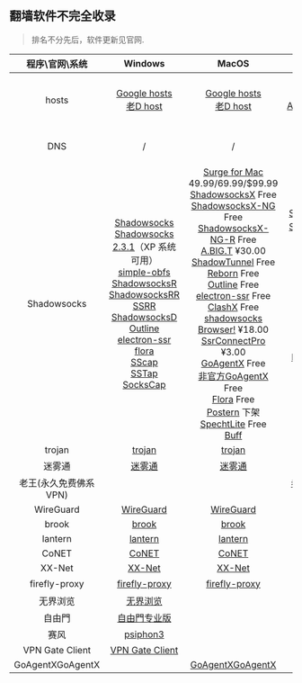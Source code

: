 ##  翻墙软件不完全收录
> 排名不分先后，软件更新见官网.



|    程序\官网\系统     |                           Windows                            |                            MacOS                             |                           Android                            |                             IOS                              |                             教程                             |
| :-------------------: | :----------------------------------------------------------: | :----------------------------------------------------------: | :----------------------------------------------------------: | :----------------------------------------------------------: | :----------------------------------------------------------: |
|         hosts         | [Google hosts](https://github.com/googlehosts/hosts) <br>  [老D host](https://laod.cn/hosts/) | [Google hosts](https://github.com/googlehosts/hosts)  <br>  [老D host](https://laod.cn/hosts/) | [Google hosts](https://github.com/googlehosts/hosts) <br>   [一键 Go Hosts](https://play.google.com/store/apps/details?id=com.lerist.ghosts)  <br>  [AndroidGoogleHost](https://github.com/HostsTools/Android) <br>  [老D host](https://laod.cn/hosts/) | [Google hosts](https://github.com/googlehosts/hosts)  <br>  [老D host](https://laod.cn/hosts/) | [各平台 hosts 文件位置](https://github.com/googlehosts/hosts/wiki/%E5%90%84%E5%B9%B3%E5%8F%B0-hosts-%E6%96%87%E4%BB%B6%E4%BD%8D%E7%BD%AE) <br> [wiki](https://zh.wikipedia.org/zh-cn/Hosts%E6%96%87%E4%BB%B6) |
|          DNS          |                              /                               |                              /                               |                              /                               |                              /                               | [dnsmasq](https://github.com/infinet/dnsmasq) <br> [dnsmasq-china-list](https://github.com/felixonmars/dnsmasq-china-list) |
|      Shadowsocks      | [Shadowsocks](https://github.com/shadowsocks/shadowsocks-windows/releases)<br> [Shadowsocks 2.3.1](https://github.com/shadowsocks/shadowsocks-windows/releases/tag/2.3.1)（XP 系统可用）<br> [simple-obfs](https://github.com/shadowsocks/simple-obfs/releases)<br> [ShadowsocksR](https://github.com/shadowsocksr-backup/shadowsocksr-csharp/releases)<br> [ShadowsocksRR](https://github.com/shadowsocksrr/shadowsocksr-csharp/releases)<br> [SSRR](https://github.com/SoDa-GitHub/SSRR-Windows/releases)<br> [ShadowsocksD](https://github.com/SoDa-GitHub/SSD-Windows/releases)<br> [Outline](https://raw.githubusercontent.com/Jigsaw-Code/outline-releases/master/manager/Outline-Manager.exe)<br> [electron-ssr](https://github.com/erguotou520/electron-ssr)<br> [flora](https://github.com/huacnlee/flora-kit)<br>[SScap](https://sourceforge.net/projects/sscap/)<br> [SSTap](https://www.sockscap64.com/sstap)<br> [SocksCap](https://www.sockscap64.com/sockscap-64-free-download/)<br> | [Surge for Mac](http://nssurge.com/) $49.99/$69.99/$99.99<br> [ShadowsocksX](https://github.com/shadowsocks/shadowsocks-iOS/releases) Free <br>[ShadowsocksX-NG](https://github.com/shadowsocks/ShadowsocksX-NG/releases/) Free <br>[ShadowsocksX-NG-R](https://github.com/qinyuhang/ShadowsocksX-NG-R/releases) Free <br>[A.BIG.T](https://itunes.apple.com/cn/app/a-big-t/id1114040100) ¥30.00<br> [ShadowTunnel](https://itunes.apple.com/cn/app/shadowtunnel-shadowsocks-shadowsocksr-client/id1187938179) Free <br>[Reborn](https://github.com/langyanduan/Reborn/releases) Free <br>[Outline](https://raw.githubusercontent.com/Jigsaw-Code/outline-releases/master/manager/Outline-Manager.dmg) Free <br>[electron-ssr](https://github.com/erguotou520/electron-ssr) Free <br>[ClashX](https://github.com/yichengchen/clashX) Free <br>[shadowsocks Browser!](https://itunes.apple.com/cn/app/shadowsocks-browser/id1207191724) ¥18.00 <br>[SsrConnectPro](https://itunes.apple.com/cn/app/ssrconnectpro/id1376924741) ¥3.00<br> [GoAgentX](https://pan.lanzou.com/i0dskef) Free <br>[非官方GoAgentX](https://github.com/mithril-global/GoAgentX) Free <br>[Flora](https://github.com/huacnlee/flora-kit) Free <br>[Postern](https://itunes.apple.com/us/app/poster/id411445577) 下架 <br>[SpechtLite](https://github.com/zhuhaow/SpechtLite/releases) Free <br>[Buff](https://www.plutox.top/) | [Shadowsocks 影梭](https://github.com/shadowsocks/shadowsocks-android/releases)<br> [Shadowsocks 影梭 Google Play](https://play.google.com/store/apps/details?id=com.github.shadowsocks)<br> [simple-obfs-android](https://github.com/shadowsocks/simple-obfs-android/releases) [ShadowsocksR](https://github.com/shadowsocksr-backup/shadowsocksr-android/releases) <br>[ShadowsocksRR](https://github.com/shadowsocksrr/shadowsocksr-android/releases)<br> [Outline](https://play.google.com/store/apps/details?id=org.outline.android.client)<br> [Surfboard](https://manual.getsurfboard.com/)（Surfboard 支持导入Surge配置） <br>[NetPatch](https://play.google.com/store/apps/details?id=co.netpatch.firewall)<br> [Postern](https://play.google.com/store/apps/details?id=com.tunnelworkshop.postern)（Postern 支持导入Surge配置）<br> [BifrostV](https://play.google.com/store/apps/details?id=com.github.dawndiy.bifrostv)<br> | [Surge 3](https://itunes.apple.com/cn/app/surge-3-web-developer-tool/id1329879957) 免费+内购 ¥328.00<br> [A.BIG.T IV](https://itunes.apple.com/cn/app/a-big-t-iv/id1342485820) ¥68.00<br> [ShadowRocket - Wingy](https://itunes.apple.com/cn/app/shadowrocket-wingy/id1396912700) ¥12.00 <br>[ShadowProxy](https://itunes.apple.com/cn/app/shadowproxy-ss-proxy/id1377752871) ¥3.00 <br>[GoodShadow](https://itunes.apple.com/cn/app/goodshadow/id1333544714) ¥1.00 <br>[ShadowBroken](https://itunes.apple.com/cn/app/id1183616161) ¥12.00 <br>[寒梅 - Mume Red](https://itunes.apple.com/cn/app/id1256315160) ¥68.00 [Detour](https://itunes.apple.com/cn/app/id1260141606) 免费 <br>[SkipWorld](https://itunes.apple.com/cn/app/skipworld/id1183653098) 免费 <br>[SsrConnectPro](https://itunes.apple.com/cn/app/id1272045249) 免费<br> [Surge Enterprise](https://itunes.apple.com/cn/app/surge-enterprise/id1433867616) 免费 |                                                              |
|        trojan         |   [trojan](https://github.com/trojan-gfw/trojan/releases)    |   [trojan](https://github.com/trojan-gfw/trojan/releases)    |   [trojan](https://github.com/trojan-gfw/igniter/releases)   |                                                              |                                                              |
|        迷雾通        |   [迷雾通](https://github.com/geph-official/geph2/wiki/%E8%BF%B7%E9%9B%BE%E9%80%9A%EF%BC%88%E5%85%8D%E7%BF%BB%E5%A2%99%E9%95%9C%E5%83%8F%EF%BC%89)    |   [迷雾通](https://github.com/geph-official/geph2/wiki/%E8%BF%B7%E9%9B%BE%E9%80%9A%EF%BC%88%E5%85%8D%E7%BF%BB%E5%A2%99%E9%95%9C%E5%83%8F%EF%BC%89)    |   [迷雾通](https://play.google.com/store/apps/details?id=io.geph.android&hl=zh)   |                                                              |                                                              |
| 老王(永久免费佛系VPN) |                                                              |                                                              | [老王(永久免费佛系VPN)](https://play.google.com/store/apps/details?id=com.findtheway) |                                                              |                                                              |
|       WireGuard       |       [WireGuard](https://www.wireguard.com/install/)        |       [WireGuard](https://www.wireguard.com/install/)        | [WireGuard](https://play.google.com/store/apps/details?id=com.wireguard.android) |                                                              |                                                              |
|         brook         |         [brook](https://github.com/txthinking/brook)         |         [brook](https://github.com/txthinking/brook)         |         [brook](https://github.com/txthinking/brook)         | [brook](https://itunes.apple.com/us/app/brook-brook-shadowsocks-vpn-proxy/id1216002642) |    [brook wiki](https://github.com/txthinking/brook/wiki)    |
|        lantern        |              [lantern](https://getlantern.org)               |              [lantern](https://getlantern.org)               | [lantern](https://play.google.com/store/apps/details?id=org.getlantern.lantern) |                                                              |                                                              |
|         CoNET         | [CoNET](https://github.com/QTGate/QTGate-Desktop-Client/releases) | [CoNET](https://github.com/QTGate/QTGate-Desktop-Client/releases) |   [CoNET](https://github.com/QTGate/CoNETPlatform-Android)   |                                                              |                                                              |
|        XX-Net         | [XX-Net](https://github.com/XX-net/XX-Net/blob/master/code/default/download.md) | [XX-Net](https://github.com/XX-net/XX-Net/blob/master/code/default/download.md) |  [Xndroid](https://github.com/XndroidDev/Xndroid/releases)   |                                                              |         [XX-Net ](https://github.com/XX-net/XX-Net)          |
|     firefly-proxy     | [firefly-proxy](https://github.com/yinghuocho/firefly-proxy) | [firefly-proxy](https://github.com/yinghuocho/firefly-proxy) | [萤火虫](https://play.google.com/store/apps/details?id=org.gofirefly.android.vpn) | [尼马代理](https://itunes.apple.com/cn/app/%E5%B0%BC%E9%A9%AC%E4%BB%A3%E7%90%86/id1260125306?mt=8) |                                                              |
|       无界浏览        |       [无界浏览](http://www.wujieliulan.com/news.php)        |                                                              |       [无界浏览](http://www.wujieliulan.com/news.php)        |                                                              |                                                              |
|        自由門         |              [自由門专业版](https://git.io/fgp)              |                                                              |                [自由門](https://git.io/fgma)                 |                                                              |                                                              |
|         赛风          |      [psiphon3](https://psiphon3.com/zh/download.html)       |                                                              | [Psiphon Pro](https://play.google.com/store/apps/details?id=com.psiphon3.subscription) | [Psiphon](https://itunes.apple.com/us/app/psiphon/id1276263909?ls=1&mt=8) |     [用户指南](https://psiphon3.com/zh/user-guide.html)      |
|    VPN Gate Client    |  [VPN Gate Client](http://www.vpngate.net/cn/download.aspx)  |                                                              |                                                              |                                                              |                                                              |
|   GoAgentXGoAgentX    |                                                              |  [GoAgentXGoAgentX](https://github.com/chenowen/GoAgentX-1)  |                                                              |                                                              |                                                              |




